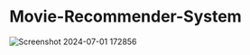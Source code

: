 # Movie-Recommender-System
![Screenshot 2024-07-01 172856](https://github.com/sivasankarseelam/Movie-Recommender-System/assets/133698242/884efd8d-1748-49f1-9940-f6704bbde845)

